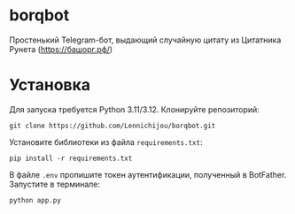 # borqbot
Простенький Telegram-бот, выдающий случайную цитату из Цитатника Рунета (https://башорг.рф/)

# Установка
Для запуска требуется Python 3.11/3.12.
Клонируйте репозиторий:
```
git clone https://github.com/Lennichijou/borqbot.git
```
Установите библиотеки из файла ```requirements.txt```:
```
pip install -r requirements.txt
```
В файле ```.env``` пропишите токен аутентификации, полученный в BotFather.
Запустите в терминале:
```
python app.py
```
